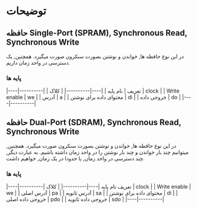 # توضیحات
## حافظه Single-Port (SPRAM), Synchronous Read, Synchronous Write
در این نوع حافظه ها, خواندن و نوشتن بصورت سنکرون صورت میگیرد. همچنین, یک دسترسی در واحد زمان داریم.
### پایه ها
|----|----------|
| تعریف | نام پایه |
|----|----------|
| کلاک | clock |
| Write enable | we |
| آدرس | a |
| محتوای داده برای نوشتن | di |
| خروجی داده | do |
|----|----------|
## حافظه Dual-Port (SDRAM), Synchronous Read, Synchronous Write
در این نوع حافظه ها, خواندن و نوشتن بصورت سنکرون صورت میگیرد. همچنین, میتوانیم چند بار خواندن و چند بار نوشتن را در واحد زمان داشته باشیم. به عبارت دیگر, چند دسترسی در واحد زمان, یا حدودا در یک زمان, خواهیم داشت.
### پایه ها
|----|----------|
تعریف	نام پایه
|----|----------|
| کلاک | clock |
| Write enable | we |
| آدرس اصلی | pa |
| آدرس ثانویه | sa |
| محتوای داده برای نوشتن | di |
| خروجی داده اصلی | pdo |
| خروجی داده ثانویه | sdo |
|----|----------|
